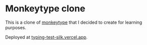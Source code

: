 # Monkeytype clone

This is a clone of [monkeytype](https://monkeytype.com) that I decided to create for learning purposes.

Deployed at [typing-test-silk.vercel.app](https://typing-test-silk.vercel.app).
